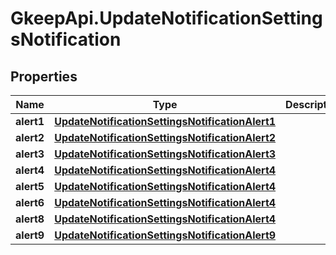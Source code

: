 # GkeepApi.UpdateNotificationSettingsNotification

## Properties
Name | Type | Description | Notes
------------ | ------------- | ------------- | -------------
**alert1** | [**UpdateNotificationSettingsNotificationAlert1**](UpdateNotificationSettingsNotificationAlert1.md) |  | [optional] 
**alert2** | [**UpdateNotificationSettingsNotificationAlert2**](UpdateNotificationSettingsNotificationAlert2.md) |  | [optional] 
**alert3** | [**UpdateNotificationSettingsNotificationAlert3**](UpdateNotificationSettingsNotificationAlert3.md) |  | [optional] 
**alert4** | [**UpdateNotificationSettingsNotificationAlert4**](UpdateNotificationSettingsNotificationAlert4.md) |  | [optional] 
**alert5** | [**UpdateNotificationSettingsNotificationAlert4**](UpdateNotificationSettingsNotificationAlert4.md) |  | [optional] 
**alert6** | [**UpdateNotificationSettingsNotificationAlert4**](UpdateNotificationSettingsNotificationAlert4.md) |  | [optional] 
**alert8** | [**UpdateNotificationSettingsNotificationAlert4**](UpdateNotificationSettingsNotificationAlert4.md) |  | [optional] 
**alert9** | [**UpdateNotificationSettingsNotificationAlert9**](UpdateNotificationSettingsNotificationAlert9.md) |  | [optional] 
